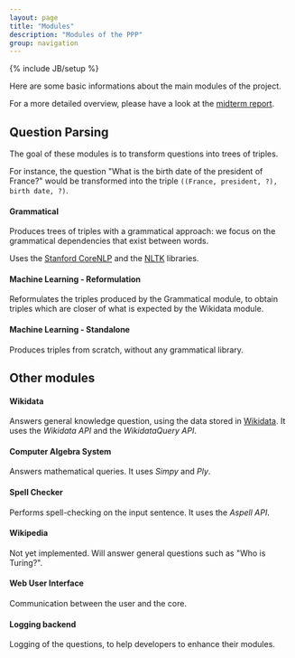 ```yaml
---
layout: page
title: "Modules"
description: "Modules of the PPP"
group: navigation
---
```

{% include JB/setup %}

Here are some basic informations about the main modules of the project.

For a more detailed overview, please have a look at the [midterm report](midtermReport.pdf).

## Question Parsing

The goal of these modules is to transform questions into trees of triples.

For instance, the question "What is the birth date of the president of France?"
would be transformed into the triple `((France, president, ?), birth date, ?)`.

#### Grammatical

Produces trees of triples with a grammatical approach: we focus on the grammatical
dependencies that exist between words.

Uses the [Stanford CoreNLP](http://nlp.stanford.edu/software/corenlp.shtml) and
the [NLTK](http://www.nltk.org/) libraries.

#### Machine Learning - Reformulation

Reformulates the triples produced by the Grammatical module, to obtain triples
which are closer of what is expected by the Wikidata module.

#### Machine Learning - Standalone

Produces triples from scratch, without any grammatical library.

## Other modules

#### Wikidata

Answers general knowledge question, using the data stored in [Wikidata](http://www.wikidata.org/).
It uses the *Wikidata API* and the *WikidataQuery API*.

#### Computer Algebra System

Answers mathematical queries. It uses *Simpy* and *Ply*.

#### Spell Checker

Performs spell-checking on the input sentence. It uses the *Aspell API*.

#### Wikipedia

Not yet implemented. Will answer general questions such as "Who is Turing?".

#### Web User Interface

Communication between the user and the core.

#### Logging backend

Logging of the questions, to help developers to enhance their modules.
